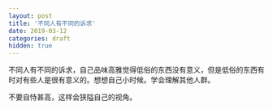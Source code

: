 ```yaml
---
layout: post
title: '不同人有不同的诉求'
date: 2019-03-12
categories: draft
hidden: true
---
```


不同人有不同的诉求，自己品味高雅觉得低俗的东西没有意义，但是低俗的东西有时对有些人是很有意义的。想想自己小时候。学会理解其他人群。

不要自恃甚高，这样会狭隘自己的视角。
